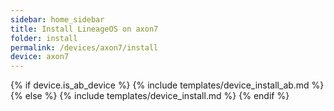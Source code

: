 ```yaml
---
sidebar: home_sidebar
title: Install LineageOS on axon7
folder: install
permalink: /devices/axon7/install
device: axon7
---
```

{% if device.is_ab_device %}
{% include templates/device_install_ab.md %}
{% else %}
{% include templates/device_install.md %}
{% endif %}
